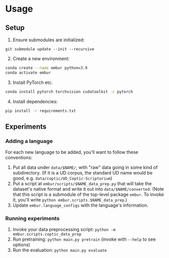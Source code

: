 # Usage

## Setup
1. Ensure submodules are initialized:

```
git submodule update --init --recursive
```

2. Create a new environment:

```bash
conda create --name embur python=3.9
conda activate embur
```

3. Install PyTorch etc. 
```bash
conda install pytorch torchvision cudatoolkit -c pytorch
```

4. Install dependencies:

```bash
pip install -r requirements.txt
```

## Experiments

### Adding a language
For each new language to be added, you'll want to follow these conventions:

1. Put all data under `data/$NAME/`, with "raw" data going in some kind of subdirectory. 
   (If it is a UD corpus, the standard UD name would be good, e.g. `data/coptic/UD_Coptic-Scriptorium`)
2. Put a script at `embur/scripts/$NAME_data_prep.py` that will take the dataset's native format and 
   write it out into `data/$NAME/converted`. 
   (Note that this script is a submodule of the top-level package `embur`.
   To invoke it, you'll write `python embur.scripts.$NAME_data_prep`.)
3. Update `embur.language_configs` with the language's information.   

### Running experiments

1. Invoke your data preprocessing script: `python -m embur.scripts.coptic_data_prep`
2. Run pretraining: `python main.py pretrain` (invoke with `--help` to see options)
3. Run the evaluation: `python main.py evaluate`
